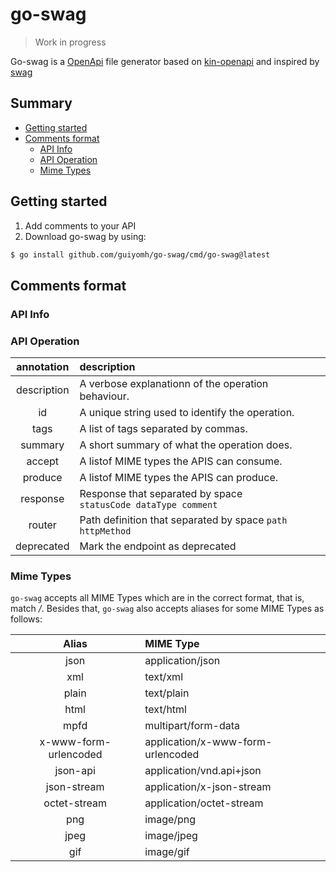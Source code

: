 # go-swag

> Work in progress


Go-swag is a [OpenApi](https://www.openapis.org/) file generator based on [kin-openapi](https://github.com/getkin/kin-openapi)
and inspired by [swag](https://github.com/swaggo/swag)

## Summary
- [Getting started](#getting-started)
- [Comments format](#comments-format)
  - [API Info](#api-info)
  - [API Operation](#api-operation)
  - [Mime Types](#mime-types)

## Getting started

1. Add comments to your API
2. Download go-swag by using:

``` bash
$ go install github.com/guiyomh/go-swag/cmd/go-swag@latest
```

## Comments format

### API Info

### API Operation

| annotation  | description                                                         |
| :---------: | :------------------------------------------------------------------ |
| description | A verbose explanationn of the operation behaviour.                  |
|     id      | A unique string used to identify the operation.                     |
|    tags     | A list of tags separated by commas.                                 |
|   summary   | A short summary of what the operation does.                         |
|   accept    | A listof MIME types the APIS can consume.                           |
|   produce   | A listof MIME types the APIS can produce.                           |
|  response   | Response that separated by space<br />`statusCode dataType comment` |
|   router    | Path definition that separated by space `path httpMethod`           |
| deprecated  | Mark the endpoint as deprecated                                     |

### Mime Types

`go-swag` accepts all MIME Types which are in the correct format, that is, match */*. Besides that, `go-swag` also accepts aliases for some MIME Types as follows:

|         Alias         | MIME Type                         |
| :-------------------: | :-------------------------------- |
|         json          | application/json                  |
|          xml          | text/xml                          |
|         plain         | text/plain                        |
|         html          | text/html                         |
|         mpfd          | multipart/form-data               |
| x-www-form-urlencoded | application/x-www-form-urlencoded |
|       json-api        | application/vnd.api+json          |
|      json-stream      | application/x-json-stream         |
|     octet-stream      | application/octet-stream          |
|          png          | image/png                         |
|         jpeg          | image/jpeg                        |
|          gif          | image/gif                         |